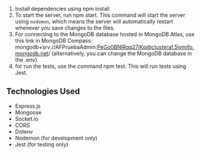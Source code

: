

1. Install dependencies using npm install
2. To start the server, run npm start. This command will start the server using `nodemon`, which means the server will automatically restart whenever you save changes to the files.
3. For connecting to the MongoDB database hosted in MongoDB Atlas, use this link in MongoDB Compass: mongodb+srv://AFPruebaAdmin:PeGo0BNlRqq27jKp@clusteraf.5iymifo.mongodb.net/ (alternatively, you can change the MongoDB database in the .env)
4. for run the tests, use the command npm test. This will run tests using Jest.

## Technologies Used

- Express.js
- Mongoose
- Socket.io
- CORS
- Dotenv
- Nodemon (for development only)
- Jest (for testing only)
